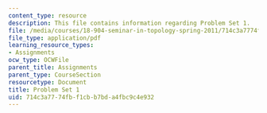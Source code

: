 ```yaml
---
content_type: resource
description: This file contains information regarding Problem Set 1.
file: /media/courses/18-904-seminar-in-topology-spring-2011/714c3a7774fbf1cbb7bda4fbc9c4e932_MIT18_904S11_pset1.pdf
file_type: application/pdf
learning_resource_types:
- Assignments
ocw_type: OCWFile
parent_title: Assignments
parent_type: CourseSection
resourcetype: Document
title: Problem Set 1
uid: 714c3a77-74fb-f1cb-b7bd-a4fbc9c4e932
---
```

